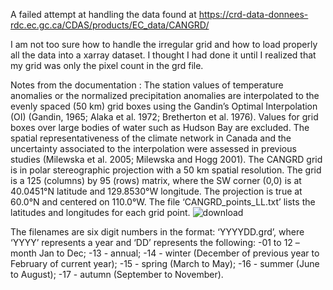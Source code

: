 A failed attempt at handling the data found at https://crd-data-donnees-rdc.ec.gc.ca/CDAS/products/EC_data/CANGRD/

I am not too sure how to handle the irregular grid and how to load properly all the data into a xarray dataset. 
I thought I had done it until I realized that my grid was only the pixel count in the grd file. 


Notes from the documentation : 
The station values of temperature anomalies or the normalized precipitation anomalies are interpolated to the evenly spaced (50 km) grid boxes using the Gandin’s Optimal Interpolation (OI) (Gandin, 1965; Alaka et al. 1972; Bretherton et al. 1976). Values for grid boxes over large bodies of water such as Hudson Bay are excluded. The spatial representativeness of the climate network in Canada and the uncertainty associated to the interpolation were assessed in previous studies (Milewska et al. 2005; Milewska and Hogg 2001). 
The CANGRD grid is in polar stereographic projection with a 50 km spatial resolution. The grid is a 125 (columns) by 95 (rows) matrix, where the SW corner (0,0) is at 40.0451°N latitude and 129.8530°W longitude. The projection is true at 60.0°N and centered on 110.0°W. The file ‘CANGRD_points_LL.txt’ lists the latitudes and longitudes for each grid point.
![download](https://user-images.githubusercontent.com/12923598/212220787-aaf043a1-56fa-48f8-9196-56b930751911.png)

The filenames are six digit numbers in the format: ‘YYYYDD.grd’, where ‘YYYY’ represents a year and ‘DD’ represents the following: 
-01 to 12 – month Jan to Dec;
-13 - annual;
-14 - winter (December of previous year to February of current year);
-15 - spring (March to May);
-16 - summer (June to August);
-17 - autumn (September to November).

